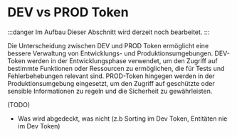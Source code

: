 # DEV vs PROD Token

:::danger Im Aufbau
Dieser Abschnitt wird derzeit noch bearbeitet.
:::

Die Unterscheidung zwischen DEV und PROD Token ermöglicht eine bessere Verwaltung von Entwicklungs- und Produktionsumgebungen. DEV-Token werden in der Entwicklungsphase verwendet, um den Zugriff auf bestimmte Funktionen oder Ressourcen zu ermöglichen, die für Tests und Fehlerbehebungen relevant sind. PROD-Token hingegen werden in der Produktionsumgebung eingesetzt, um den Zugriff auf geschützte oder sensible Informationen zu regeln und die Sicherheit zu gewährleisten.

(TODO)

- Was wird abgedeckt, was nicht (z.b Sorting im Dev Token, Entitäten nie im Dev Token)